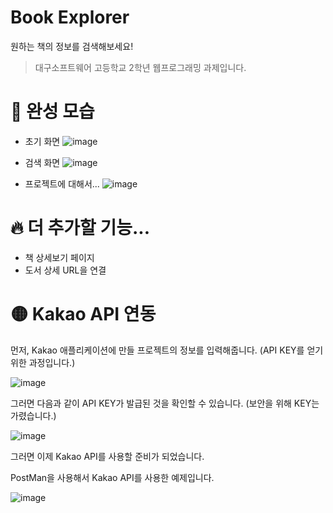 # Book Explorer

원하는 책의 정보를 검색해보세요!

> 대구소프트웨어 고등학교 2학년 웹프로그래밍 과제입니다.

# 🚥 완성 모습

- 초기 화면
  ![image](https://user-images.githubusercontent.com/48292190/121001077-df134980-c7c5-11eb-8b81-098077c189d4.png)

- 검색 화면
  ![image](https://user-images.githubusercontent.com/48292190/121001576-63fe6300-c7c6-11eb-9514-dfb4cc880ba7.png)

- 프로젝트에 대해서...
  ![image](https://user-images.githubusercontent.com/48292190/121004434-a5444200-c7c9-11eb-93dd-d3505828fde0.png)

# 🔥 더 추가할 기능...

- 책 상세보기 페이지
- 도서 상세 URL을 연결

# 🟡 Kakao API 연동

먼저, Kakao 애플리케이션에 만들 프로젝트의 정보를 입력해줍니다. (API KEY를 얻기위한 과정입니다.)

![image](https://user-images.githubusercontent.com/48292190/120959301-647e0600-c794-11eb-82e5-253a68731ed9.png)

그러면 다음과 같이 API KEY가 발급된 것을 확인할 수 있습니다. (보안을 위해 KEY는 가렸습니다.)

![image](https://user-images.githubusercontent.com/48292190/120959402-a27b2a00-c794-11eb-87b1-daacb5e36319.png)

그러면 이제 Kakao API를 사용할 준비가 되었습니다.

PostMan을 사용해서 Kakao API를 사용한 예제입니다.

![image](https://user-images.githubusercontent.com/48292190/120970470-71a3f080-c7a6-11eb-9495-785146e8f911.png)
